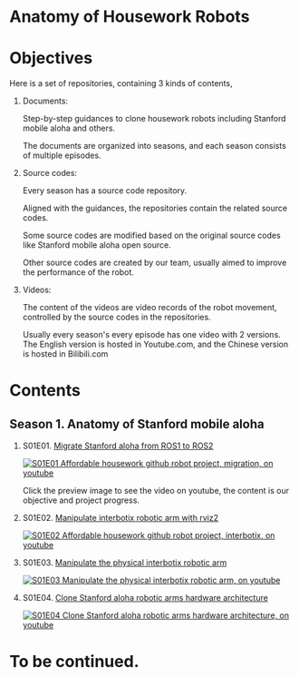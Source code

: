 # Anatomy of Housework Robots


# Objectives

Here is a set of repositories, containing 3 kinds of contents, 

1. Documents: 
   
   Step-by-step guidances to clone housework robots including Stanford mobile aloha and others.

   The documents are organized into seasons, and each season consists of multiple episodes. 


2. Source codes:

   Every season has a source code repository.

   Aligned with the guidances, the repositories contain the related source codes. 

   Some source codes are modified based on the original source codes like Stanford mobile aloha open source. 

   Other source codes are created by our team, usually aimed to improve the performance of the robot. 

3. Videos:

   The content of the videos are video records of the robot movement, controlled by the source codes in the repositories. 

   Usually every season's every episode has one video with 2 versions. The English version is hosted in Youtube.com, and the Chinese version is hosted in Bilibili.com


# Contents

## Season 1. Anatomy of Stanford mobile aloha

1. S01E01. [Migrate Stanford aloha from ROS1 to ROS2](./S01_anatomy_of_stanford_aloha/S01E01_migration.md)

   [![S01E01 Affordable housework github robot project, migration, on youtube](https://img.youtube.com/vi/XVGTwpWPCrI/hqdefault.jpg)](https://www.youtube.com/watch?v=XVGTwpWPCrI)

   Click the preview image to see the video on youtube, the content is our objective and project progress. 

2. S01E02. [Manipulate interbotix robotic arm with rviz2](./S01_anatomy_of_stanford_aloha/S01E02_interbotix.md)

   [![S01E02 Affordable housework github robot project, interbotix, on youtube](https://img.youtube.com/vi/2XLhbFUmqrI/hqdefault.jpg)](https://www.youtube.com/watch?v=2XLhbFUmqrI)

3. S01E03. [Manipulate the physical interbotix robotic arm](./S01_anatomy_of_stanford_aloha/S01E03_hardware.md)

   [![S01E03 Manipulate the physical interbotix robotic arm, on youtube](https://img.youtube.com/vi/f9kXg28GX2g/hqdefault.jpg)](https://www.youtube.com/watch?v=f9kXg28GX2g)


4. S01E04. [Clone Stanford aloha robotic arms hardware architecture](https://github.com/housework-robot/main/blob/main/S01_anatomy_of_stanford_aloha/S01E04_aloha.md)

   [![S01E04 Clone Stanford aloha robotic arms hardware architecture, on youtube](https://img.youtube.com/vi/6jDUNo8QN2U/hqdefault.jpg)](https://www.youtube.com/watch?v=6jDUNo8QN2U)
   

# To be continued.

